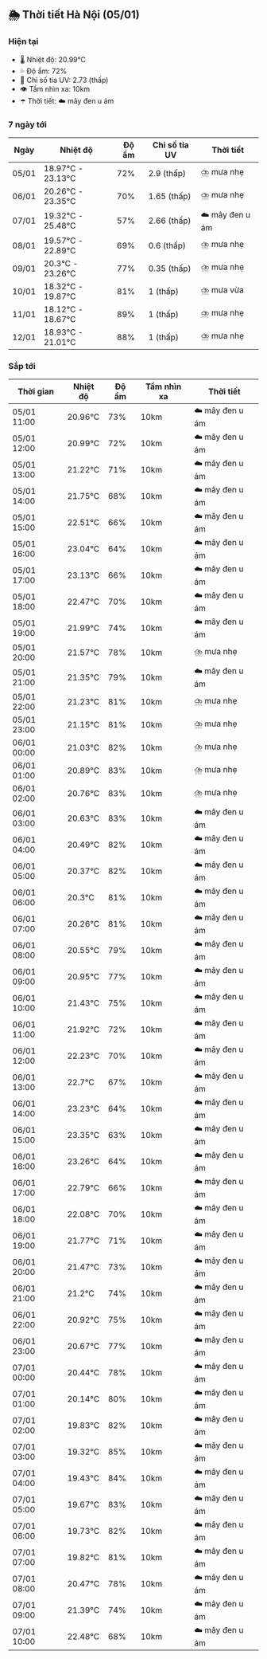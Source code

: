## 🌦️ Thời tiết Hà Nội (05/01)

### Hiện tại

- 🌡️ Nhiệt độ: 20.99℃
- 💦 Độ ẩm: 72%
- 🌟 Chỉ số tia UV: 2.73 (thấp)
- 👁️ Tầm nhìn xa: 10km
- ☂️ Thời tiết: ☁️ mây đen u ám

### 7 ngày tới

| Ngày | Nhiệt độ | Độ ẩm | Chỉ số tia UV | Thời tiết |
| --- | --- | --- | --- | --- |
| 05/01 | 18.97℃ - 23.13℃ | 72% | 2.9 (thấp) | ⛈️ mưa nhẹ |
| 06/01 | 20.26℃ - 23.35℃ | 70% | 1.65 (thấp) | ⛈️ mưa nhẹ |
| 07/01 | 19.32℃ - 25.48℃ | 57% | 2.66 (thấp) | ☁️ mây đen u ám |
| 08/01 | 19.57℃ - 22.89℃ | 69% | 0.6 (thấp) | ⛈️ mưa nhẹ |
| 09/01 | 20.3℃ - 23.26℃ | 77% | 0.35 (thấp) | ⛈️ mưa nhẹ |
| 10/01 | 18.32℃ - 19.87℃ | 81% | 1 (thấp) | ⛈️ mưa vừa |
| 11/01 | 18.12℃ - 18.67℃ | 89% | 1 (thấp) | ⛈️ mưa nhẹ |
| 12/01 | 18.93℃ - 21.01℃ | 88% | 1 (thấp) | ⛈️ mưa nhẹ |

### Sắp tới

| Thời gian | Nhiệt độ | Độ ẩm | Tầm nhìn xa | Thời tiết |
| --- | --- | --- | --- | --- |
| 05/01 11:00 | 20.96℃ | 73% | 10km | ☁️ mây đen u ám |
| 05/01 12:00 | 20.99℃ | 72% | 10km | ☁️ mây đen u ám |
| 05/01 13:00 | 21.22℃ | 71% | 10km | ☁️ mây đen u ám |
| 05/01 14:00 | 21.75℃ | 68% | 10km | ☁️ mây đen u ám |
| 05/01 15:00 | 22.51℃ | 66% | 10km | ☁️ mây đen u ám |
| 05/01 16:00 | 23.04℃ | 64% | 10km | ☁️ mây đen u ám |
| 05/01 17:00 | 23.13℃ | 66% | 10km | ☁️ mây đen u ám |
| 05/01 18:00 | 22.47℃ | 70% | 10km | ☁️ mây đen u ám |
| 05/01 19:00 | 21.99℃ | 74% | 10km | ☁️ mây đen u ám |
| 05/01 20:00 | 21.57℃ | 78% | 10km | ⛈️ mưa nhẹ |
| 05/01 21:00 | 21.35℃ | 79% | 10km | ☁️ mây đen u ám |
| 05/01 22:00 | 21.23℃ | 81% | 10km | ⛈️ mưa nhẹ |
| 05/01 23:00 | 21.15℃ | 81% | 10km | ⛈️ mưa nhẹ |
| 06/01 00:00 | 21.03℃ | 82% | 10km | ⛈️ mưa nhẹ |
| 06/01 01:00 | 20.89℃ | 83% | 10km | ⛈️ mưa nhẹ |
| 06/01 02:00 | 20.76℃ | 83% | 10km | ⛈️ mưa nhẹ |
| 06/01 03:00 | 20.63℃ | 83% | 10km | ☁️ mây đen u ám |
| 06/01 04:00 | 20.49℃ | 82% | 10km | ☁️ mây đen u ám |
| 06/01 05:00 | 20.37℃ | 82% | 10km | ☁️ mây đen u ám |
| 06/01 06:00 | 20.3℃ | 81% | 10km | ☁️ mây đen u ám |
| 06/01 07:00 | 20.26℃ | 81% | 10km | ☁️ mây đen u ám |
| 06/01 08:00 | 20.55℃ | 79% | 10km | ☁️ mây đen u ám |
| 06/01 09:00 | 20.95℃ | 77% | 10km | ☁️ mây đen u ám |
| 06/01 10:00 | 21.43℃ | 75% | 10km | ☁️ mây đen u ám |
| 06/01 11:00 | 21.92℃ | 72% | 10km | ☁️ mây đen u ám |
| 06/01 12:00 | 22.23℃ | 70% | 10km | ☁️ mây đen u ám |
| 06/01 13:00 | 22.7℃ | 67% | 10km | ☁️ mây đen u ám |
| 06/01 14:00 | 23.23℃ | 64% | 10km | ☁️ mây đen u ám |
| 06/01 15:00 | 23.35℃ | 63% | 10km | ☁️ mây đen u ám |
| 06/01 16:00 | 23.26℃ | 64% | 10km | ☁️ mây đen u ám |
| 06/01 17:00 | 22.79℃ | 66% | 10km | ☁️ mây đen u ám |
| 06/01 18:00 | 22.08℃ | 70% | 10km | ☁️ mây đen u ám |
| 06/01 19:00 | 21.77℃ | 71% | 10km | ☁️ mây đen u ám |
| 06/01 20:00 | 21.47℃ | 73% | 10km | ☁️ mây đen u ám |
| 06/01 21:00 | 21.2℃ | 74% | 10km | ☁️ mây đen u ám |
| 06/01 22:00 | 20.92℃ | 75% | 10km | ☁️ mây đen u ám |
| 06/01 23:00 | 20.67℃ | 77% | 10km | ☁️ mây đen u ám |
| 07/01 00:00 | 20.44℃ | 78% | 10km | ☁️ mây đen u ám |
| 07/01 01:00 | 20.14℃ | 80% | 10km | ☁️ mây đen u ám |
| 07/01 02:00 | 19.83℃ | 82% | 10km | ☁️ mây đen u ám |
| 07/01 03:00 | 19.32℃ | 85% | 10km | ☁️ mây đen u ám |
| 07/01 04:00 | 19.43℃ | 84% | 10km | ☁️ mây đen u ám |
| 07/01 05:00 | 19.67℃ | 83% | 10km | ☁️ mây đen u ám |
| 07/01 06:00 | 19.73℃ | 82% | 10km | ☁️ mây đen u ám |
| 07/01 07:00 | 19.82℃ | 81% | 10km | ☁️ mây đen u ám |
| 07/01 08:00 | 20.47℃ | 78% | 10km | ☁️ mây đen u ám |
| 07/01 09:00 | 21.39℃ | 74% | 10km | ☁️ mây đen u ám |
| 07/01 10:00 | 22.48℃ | 68% | 10km | ☁️ mây đen u ám |
